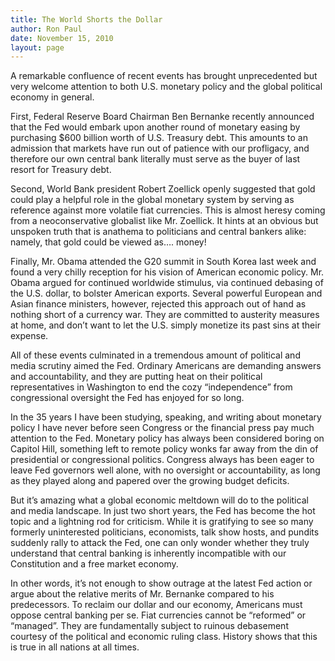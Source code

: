 ```yaml
---
title: The World Shorts the Dollar
author: Ron Paul
date: November 15, 2010
layout: page
---
```


A remarkable confluence of recent events has brought unprecedented but very
welcome attention to both U.S. monetary policy and the global political economy
in general.

First, Federal Reserve Board Chairman Ben Bernanke recently announced that the
Fed would embark upon another round of monetary easing by purchasing $600
billion worth of U.S. Treasury debt. This amounts to an admission that markets
have run out of patience with our profligacy, and therefore our own central
bank literally must serve as the buyer of last resort for Treasury debt.

Second, World Bank president Robert Zoellick openly suggested that gold could
play a helpful role in the global monetary system by serving as reference
against more volatile fiat currencies. This is almost heresy coming from a
neoconservative globalist like Mr. Zoellick. It hints at an obvious but
unspoken truth that is anathema to politicians and central bankers alike:
namely, that gold could be viewed as…. money!

Finally, Mr. Obama attended the G20 summit in South Korea last week and found a
very chilly reception for his vision of American economic policy. Mr. Obama
argued for continued worldwide stimulus, via continued debasing of the U.S.
dollar, to bolster American exports. Several powerful European and Asian
finance ministers, however, rejected this approach out of hand as nothing short
of a currency war. They are committed to austerity measures at home, and don’t
want to let the U.S. simply monetize its past sins at their expense.

All of these events culminated in a tremendous amount of political and media
scrutiny aimed the Fed. Ordinary Americans are demanding answers and
accountability, and they are putting heat on their political representatives in
Washington to end the cozy “independence” from congressional oversight the Fed
has enjoyed for so long.

In the 35 years I have been studying, speaking, and writing about monetary
policy I have never before seen Congress or the financial press pay much
attention to the Fed. Monetary policy has always been considered boring on
Capitol Hill, something left to remote policy wonks far away from the din of
presidential or congressional politics. Congress always has been eager to leave
Fed governors well alone, with no oversight or accountability, as long as they
played along and papered over the growing budget deficits.

But it’s amazing what a global economic meltdown will do to the political and
media landscape. In just two short years, the Fed has become the hot topic and
a lightning rod for criticism. While it is gratifying to see so many formerly
uninterested politicians, economists, talk show hosts, and pundits suddenly
rally to attack the Fed, one can only wonder whether they truly understand that
central banking is inherently incompatible with our Constitution and a free
market economy.

In other words, it’s not enough to show outrage at the latest Fed action or
argue about the relative merits of Mr. Bernanke compared to his predecessors.
To reclaim our dollar and our economy, Americans must oppose central banking
per se. Fiat currencies cannot be “reformed” or “managed”. They are
fundamentally subject to ruinous debasement courtesy of the political and
economic ruling class. History shows that this is true in all nations at all
times.

